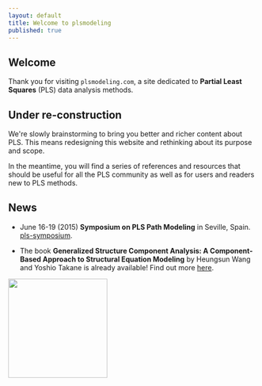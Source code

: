 ```yaml
---
layout: default
title: Welcome to plsmodeling
published: true
---
```


## Welcome ##
Thank you for visiting `plsmodeling.com`, a site dedicated to **Partial Least Squares** 
(PLS) data analysis methods. 


## Under re-construction ##
We're slowly brainstorming to bring you better and richer content about PLS. 
This means redesigning this website and rethinking about its purpose and scope. 

In the meantime, you will find a series of references and resources that 
should be useful for all the PLS community as well as for users and readers new 
to PLS methods.


## News ##
- June 16-19 (2015) **Symposium on PLS Path Modeling** in Seville, Spain.
  [pls-symposium](http://www.pls2015.org/).

- The book **Generalized Structure Component Analysis: 
A Component-Based Approach to Structural Equation Modeling** by Heungsun Wang and Yoshio Takane 
is already available! Find out more [here](http://www.crcpress.com/product/isbn/9781466592940).

<a href="http://www.crcpress.com/product/isbn/9781466592940" target="_blank">
<img src="http://images.tandf.co.uk/common/jackets/amazon/978146659/9781466592940.jpg" width="200px">
</a>






